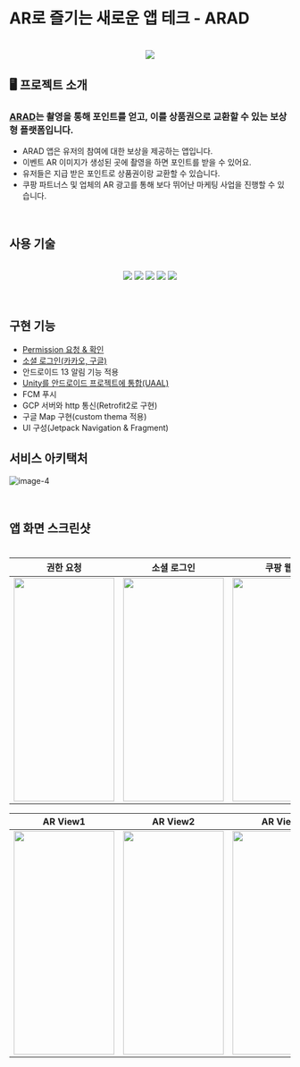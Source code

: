 
# AR로 즐기는 새로운 앱 테크 - ARAD

<h1 align="center"> <img src="https://github.com/user-attachments/assets/e94947fc-8292-4a56-8c83-e34eb1da6dd7"   /> </h1>

## 🖥️ 프로젝트 소개
### [ARAD](https://play.google.com/store/apps/details?id=com.anyractive.arad_january&pcampaignid=web_share)는 촬영을 통해 포인트를 얻고, 이를 상품권으로 교환할 수 있는 보상형 플랫폼입니다.
* ARAD 앱은 유저의 참여에 대한 보상을 제공하는 앱입니다. <br> 
* 이벤트 AR 이미지가 생성된 곳에 촬영을 하면 포인트를 받을 수 있어요. <br>
* 유저들은 지급 받은 포인트로 상품권이랑 교환할 수 있습니다. <br> 
* 쿠팡 파트너스 및 업체의 AR 광고를 통해 보다 뛰어난 마케팅 사업을 진행할 수 있습니다. 

<br>

## 사용 기술
<br>
<div align=center> 
  <img src="https://img.shields.io/badge/java-007396?style=for-the-badge&logo=java&logoColor=white"> 
  <img src="https://img.shields.io/badge/kotlin-232F3E?style=for-the-badge&logo=kotlin&logoColor=white"> 
  <img src="https://img.shields.io/badge/unity-FCC624?style=for-the-badge&logo=unity&logoColor=black"> 
  <img src="https://img.shields.io/badge/github-181717?style=for-the-badge&logo=github&logoColor=white">
  <img src="https://img.shields.io/badge/git-F05032?style=for-the-badge&logo=git&logoColor=white">

</div>
<br>
<br>

## 구현 기능

* [Permission 요청 & 확인](https://github.com/Gnoam-R/ARAD/blob/main/project/functions/permission.md) <br> 
* [소셜 로그인(카카오, 구글)](https://github.com/Gnoam-R/ARAD/blob/main/project/functions/login.md)<br> 
* 안드로이드 13 알림 기능 적용 <br> 
* [Unity를 안드로이드 프로젝트에 통합(UAAL)](https://github.com/Gnoam-R/ARAD/blob/main/project/functions/uaal(unity%20as%20a%20library).md) <br> 
* FCM 푸시 <br> 
* GCP 서버와 http 통신(Retrofit2로 구현) <br> 
* 구글 Map 구현(custom thema 적용) <br> 
* UI 구성(Jetpack Navigation & Fragment) <br> 

## 서비스 아키택처
![image-4](https://github.com/user-attachments/assets/f3d82a87-5e2a-434e-b6f0-6b3c7dda8be8)


<br>

## 앱 화면 스크린샷

<h1 align="center">

| **권한 요청** | **소셜 로그인** | **쿠팡 웹뷰** | **Google Map** |
|---|---|---|---|
| <img src="https://github.com/rohhyungwoo/ARAD_Public/assets/67363759/d6e47aa0-6713-480e-927f-291f9887f6d7" width="180" height="400"/> | <img src="https://github.com/rohhyungwoo/ARAD_Public/assets/67363759/cb926de5-33eb-46d2-a6d8-c3ef6e84dca3" width="180" height="400"/> | <img src="https://github.com/rohhyungwoo/ARAD_Public/assets/67363759/662f5a81-5ef4-49cb-a973-5f370dfb8c0e" width="180" height="400"/>| <img src="https://github.com/rohhyungwoo/ARAD_Public/assets/67363759/a5f915ee-a355-4600-8b51-bba8d41b925d" width="180" height="400"/>

| **AR View1** | **AR View2** | **AR View3** | **POI upload** | 
|---|---|---|---|
| <img src="https://github.com/rohhyungwoo/ARAD_Public/assets/67363759/a97ac82a-33b3-4a2d-bfd9-8de9eb927b8f" width="180" height="400"/> | <img src="https://github.com/rohhyungwoo/ARAD_Public/assets/67363759/4b68bb9d-e610-46de-93c4-90fadd0f861a" width="180" height="400"/> | <img src="https://github.com/rohhyungwoo/ARAD_Public/assets/67363759/4e5bb0e1-3b92-45e1-91b6-0205fde399d0" width="180" height="400"/> |<img src="https://github.com/rohhyungwoo/ARAD_Public/assets/67363759/585f06da-b59c-43d3-b180-4ac7c00e5ffc" width="180" height="400"/> 

<br>

</h1>
<br>

